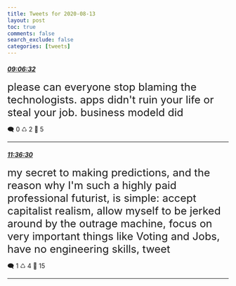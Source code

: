 ```yaml
---
title: Tweets for 2020-08-13
layout: post
toc: true
comments: false
search_exclude: false
categories: [tweets]
---
```



#### <a href = "https://twitter.com/deepfates/status/1293926922267885569">*09:06:32*</a>

<font size="5">please can everyone stop blaming the technologists. apps didn't ruin your life or steal your job.  business modeld did</font>



🗨️ 0 ♺ 2 🤍  5   

---
    
#### <a href = "https://twitter.com/deepfates/status/1293964659477770241">*11:36:30*</a>

<font size="5">my secret to making predictions, and the reason why I'm such a highly paid professional futurist, is simple: accept capitalist realism, allow myself to be jerked around by the outrage machine, focus on very important things like Voting and Jobs, have no engineering skills, tweet</font>



🗨️ 1 ♺ 4 🤍  15   

---
    
            


